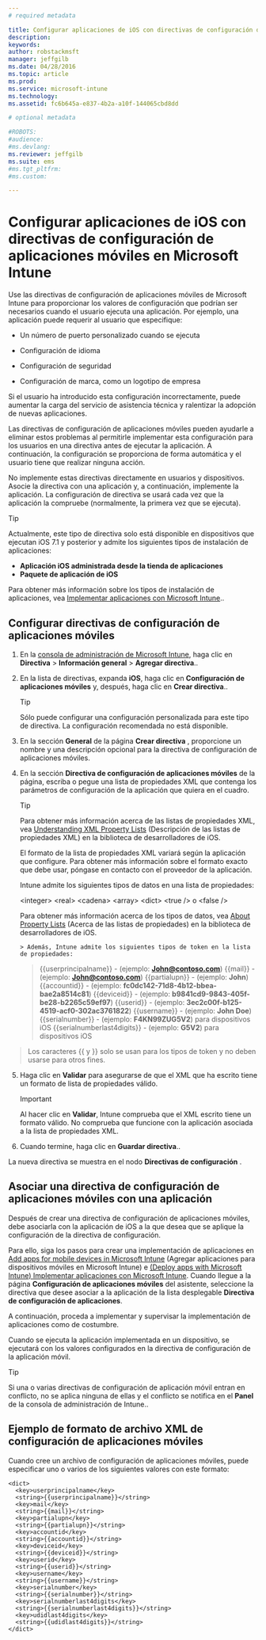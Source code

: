 ```yaml
---
# required metadata

title: Configurar aplicaciones de iOS con directivas de configuración de aplicaciones móviles en Microsoft Intune | Microsoft Intune
description:
keywords:
author: robstackmsft
manager: jeffgilb
ms.date: 04/28/2016
ms.topic: article
ms.prod:
ms.service: microsoft-intune
ms.technology:
ms.assetid: fc6b645a-e837-4b2a-a10f-144065cbd8dd

# optional metadata

#ROBOTS:
#audience:
#ms.devlang:
ms.reviewer: jeffgilb
ms.suite: ems
#ms.tgt_pltfrm:
#ms.custom:

---
```


# Configurar aplicaciones de iOS con directivas de configuración de aplicaciones móviles en Microsoft Intune
Use las directivas de configuración de aplicaciones móviles de Microsoft Intune para proporcionar los valores de configuración que podrían ser necesarios cuando el usuario ejecuta una aplicación. Por ejemplo, una aplicación puede requerir al usuario que especifique:

-   Un número de puerto personalizado cuando se ejecuta

-   Configuración de idioma

-   Configuración de seguridad

-   Configuración de marca, como un logotipo de empresa

Si el usuario ha introducido esta configuración incorrectamente, puede aumentar la carga del servicio de asistencia técnica y ralentizar la adopción de nuevas aplicaciones.

Las directivas de configuración de aplicaciones móviles pueden ayudarle a eliminar estos problemas al permitirle implementar esta configuración para los usuarios en una directiva antes de ejecutar la aplicación. A continuación, la configuración se proporciona de forma automática y el usuario tiene que realizar ninguna acción.

No implemente estas directivas directamente en usuarios y dispositivos. Asocie la directiva con una aplicación y, a continuación, implemente la aplicación. La configuración de directiva se usará cada vez que la aplicación la compruebe (normalmente, la primera vez que se ejecuta).

> [!TIP]
> Actualmente, este tipo de directiva solo está disponible en dispositivos que ejecutan iOS 7.1 y posterior y admite los siguientes tipos de instalación de aplicaciones:
> 
> -   **Aplicación iOS administrada desde la tienda de aplicaciones**
> -   **Paquete de aplicación de iOS**
> 
> Para obtener más información sobre los tipos de instalación de aplicaciones, vea [Implementar aplicaciones con Microsoft Intune](deploy-apps.md)..

## Configurar directivas de configuración de aplicaciones móviles

1.  En la [consola de administración de Microsoft Intune](https://manage.microsoft.com), haga clic en **Directiva** &gt; **Información general** &gt; **Agregar directiva**..

2.  En la lista de directivas, expanda **iOS**, haga clic en **Configuración de aplicaciones móviles** y, después, haga clic en **Crear directiva**..

    > [!TIP]
    > Sólo puede configurar una configuración personalizada para este tipo de directiva. La configuración recomendada no está disponible.

3.  En la sección **General** de la página **Crear directiva** , proporcione un nombre y una descripción opcional para la directiva de configuración de aplicaciones móviles.

4.  En la sección **Directiva de configuración de aplicaciones móviles** de la página, escriba o pegue una lista de propiedades XML que contenga los parámetros de configuración de la aplicación que quiera en el cuadro.

    > [!TIP]
    > Para obtener más información acerca de las listas de propiedades XML, vea [Understanding XML Property Lists](https://developer.apple.com/library/ios/documentation/Cocoa/Conceptual/PropertyLists/UnderstandXMLPlist/UnderstandXMLPlist.html) (Descripción de las listas de propiedades XML) en la biblioteca de desarrolladores de iOS.
    > 
    > El formato de la lista de propiedades XML variará según la aplicación que configure. Para obtener más información sobre el formato exacto que debe usar, póngase en contacto con el proveedor de la aplicación.
    > 
    > Intune admite los siguientes tipos de datos en una lista de propiedades:
    > 
    > &lt;integer&gt;
    > &lt;real&gt;
    > &lt;cadena&gt;
    > &lt;array&gt;
    > &lt;dict&gt;
    > &lt;true /&gt; o &lt;false /&gt;
    > 
    > Para obtener más información acerca de los tipos de datos, vea [About Property Lists](https://developer.apple.com/library/ios/documentation/Cocoa/Conceptual/PropertyLists/AboutPropertyLists/AboutPropertyLists.html) (Acerca de las listas de propiedades) en la biblioteca de desarrolladores de iOS.
    >
        > Además, Intune admite los siguientes tipos de token en la lista de propiedades:
    >    
    > \{\{userprincipalname\}\} - (ejemplo: **John@contoso.com**)
    > \{\{mail\}\} - (ejemplo: **John@contoso.com**)
    > \{\{partialupn\}\} - (ejemplo: **John**)
    > \{\{accountid\}\} - (ejemplo: **fc0dc142-71d8-4b12-bbea-bae2a8514c81**)
    > \{\{deviceid\}\} - (ejemplo: **b9841cd9-9843-405f-be28-b2265c59ef97**)
    > \{\{userid\}\} - (ejemplo: **3ec2c00f-b125-4519-acf0-302ac3761822**)
    > \{\{username\}\} - (ejemplo: **John Doe**)
    > \{\{serialnumber\}\} - (ejemplo: **F4KN99ZUG5V2**) para dispositivos iOS
    > \{\{serialnumberlast4digits\}\} - (ejemplo: **G5V2**) para dispositivos iOS
>
> Los caracteres \{\{ y \}\} solo se usan para los tipos de token y no deben usarse para otros fines.




5.  Haga clic en **Validar** para asegurarse de que el XML que ha escrito tiene un formato de lista de propiedades válido.

    > [!IMPORTANT]
    > Al hacer clic en **Validar**, Intune comprueba que el XML escrito tiene un formato válido. No comprueba que funcione con la aplicación asociada a la lista de propiedades XML.

6.  Cuando termine, haga clic en **Guardar directiva**..

La nueva directiva se muestra en el nodo **Directivas de configuración** .

## Asociar una directiva de configuración de aplicaciones móviles con una aplicación
Después de crear una directiva de configuración de aplicaciones móviles, debe asociarla con la aplicación de iOS a la que desea que se aplique la configuración de la directiva de configuración.

Para ello, siga los pasos para crear una implementación de aplicaciones en [Add apps for mobile devices in Microsoft Intune](add-apps-for-mobile-devices-in-microsoft-intune.md) (Agregar aplicaciones para dispositivos móviles en Microsoft Intune) e [(Deploy apps with Microsoft Intune) Implementar aplicaciones con Microsoft Intune](deploy-apps-in-microsoft-intune.md). Cuando llegue a la página **Configuración de aplicaciones móviles** del asistente, seleccione la directiva que desee asociar a la aplicación de la lista desplegable **Directiva de configuración de aplicaciones**.

A continuación, proceda a implementar y supervisar la implementación de aplicaciones como de costumbre.

Cuando se ejecuta la aplicación implementada en un dispositivo, se ejecutará con los valores configurados en la directiva de configuración de la aplicación móvil.

> [!TIP]
> Si una o varias directivas de configuración de aplicación móvil entran en conflicto, no se aplica ninguna de ellas y el conflicto se notifica en el **Panel** de la consola de administración de Intune..

## Ejemplo de formato de archivo XML de configuración de aplicaciones móviles

Cuando cree un archivo de configuración de aplicaciones móviles, puede especificar uno o varios de los siguientes valores con este formato:

```
<dict>
  <key>userprincipalname</key>
  <string>{{userprincipalname}}</string>
  <key>mail</key>
  <string>{{mail}}</string>
  <key>partialupn</key>
  <string>{{partialupn}}</string>
  <key>accountid</key>
  <string>{{accountid}}</string>
  <key>deviceid</key>
  <string>{{deviceid}}</string>
  <key>userid</key>
  <string>{{userid}}</string>
  <key>username</key>
  <string>{{username}}</string>
  <key>serialnumber</key>
  <string>{{serialnumber}}</string>
  <key>serialnumberlast4digits</key>
  <string>{{serialnumberlast4digits}}</string>
  <key>udidlast4digits</key>
  <string>{{udidlast4digits}}</string>
</dict>

```




<!--HONumber=May16_HO1-->


